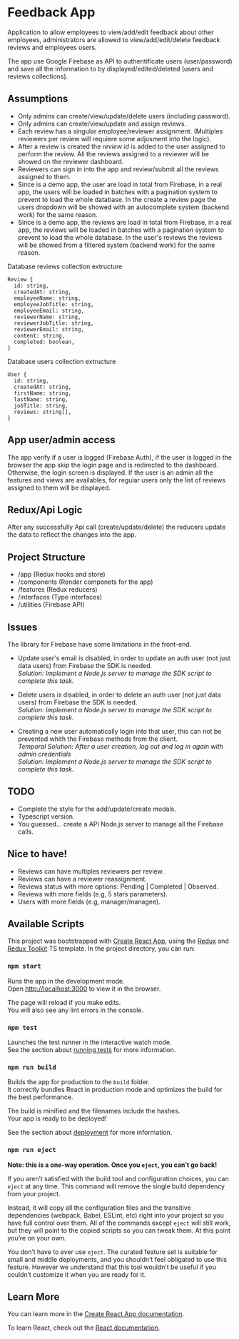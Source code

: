 # Feedback App

Application to allow employees to view/add/edit feedback about other employees, administrators are allowed to view/add/edit/delete feedback reviews and employees users.

The app use Google Firebase as API to authentificate users (user/password) and save all the information to by displayed/edited/deleted (users and reviews collections).

## Assumptions

- Only admins can create/view/update/delete users (including password).
- Only admins can create/view/update and assign reviews.
- Each review has a singular employee/reviewer assignment. (Multiples reviewers per review will requiere some adjusment into the logic).
- After a review is created the *review id* is added to the user assigned to perform the review. All the reviews assigned to a reviewer will be showed on the reviewer dashboard.
- Reviewers can sign in into the app and review/submit all the reviews assigned to them.
- Since is a demo app, the user are load in total from Firebase, in a real app, the users will be loaded in batches with a pagination system to prevent to load the whole database. In the create a review page the users dropdown will be showed with an autocomplete system (backend work) for the same reason.
- Since is a demo app, the reviews are load in total from Firebase, in a real app, the reviews will be loaded in batches with a pagination system to prevent to load the whole database. In the user's reviews the reviews will be showed from a filtered system (backend work) for the same reason.

Database reviews collection extructure
```
Review {
  id: string,
  createdAt: string,
  employeeName: string,
  employeeJobTitle: string,
  employeeEmail: string,
  reviewerName: string,
  reviewerJobTitle: string,
  reviewerEmail: string,
  content: string,
  completed: boolean,
}
```

Database users collection extructure

```
User {
  id: string,
  createdAt: string,
  firstName: string,
  lastName: string,
  jobTitle: string,
  reviews: string[],
}
```

## App user/admin access

The app verify if a user is logged (Firebase Auth), if the user is logged in the browser the app skip the login page and is redirected to the dashboard. Otherwise, the login screen is displayed.
If the user is an admin all the features and views are availables, for regular users only the list of reviews assigned to them will be displayed.

## Redux/Api Logic

After any successfully Api call (create/update/delete) the reducers update the data to reflect the changes into the app.

## Project Structure

 - /app (Redux hooks and store)
 - /components (Render componets for the app)
 - /features (Redux reducers)
 - /interfaces (Type interfaces)
 - /utilities (Firebase API)

## Issues
The library for Firebase have some limitations in the front-end.

- Update user's email is disabled, in order to update an auth user (not just data users) from Firebase the SDK is needed.\
*Solution: Implement a Node.js server to manage the SDK script to complete this task.*

- Delete users is disabled, in order to delete an auth user (not just data users) from Firebase the SDK is needed.\
*Solution: Implement a Node.js server to manage the SDK script to complete this task.*

- Creating a new user automatically login into that user, this can not be prevented whith the Firebase methods from the client.\
*Temporal Solution: After a user creation, log out and log in again with admin credentials*\
*Solution: Implement a Node.js server to manage the SDK script to complete this task.*

## TODO

- Complete the style for the add/update/create modals.
- Typescript version.
- You  guessed... create a API Node.js server to manage all the Firebase calls.

## Nice to have!

- Reviews can have multiples reviewers per review.
- Reviews can have a reviewer reassignment.
- Reviews status with more options: Pending | Completed | Observed.
- Reviews with more fields (e.g, 5 stars parameters).
- Users with more fields (e.g, manager/managee).



## Available Scripts

This project was bootstrapped with [Create React App](https://github.com/facebook/create-react-app), using the [Redux](https://redux.js.org/) and [Redux Toolkit](https://redux-toolkit.js.org/) TS template.
In the project directory, you can run:

### `npm start`

Runs the app in the development mode.\
Open [http://localhost:3000](http://localhost:3000) to view it in the browser.

The page will reload if you make edits.\
You will also see any lint errors in the console.

### `npm test`

Launches the test runner in the interactive watch mode.\
See the section about [running tests](https://facebook.github.io/create-react-app/docs/running-tests) for more information.

### `npm run build`

Builds the app for production to the `build` folder.\
It correctly bundles React in production mode and optimizes the build for the best performance.

The build is minified and the filenames include the hashes.\
Your app is ready to be deployed!

See the section about [deployment](https://facebook.github.io/create-react-app/docs/deployment) for more information.

### `npm run eject`

**Note: this is a one-way operation. Once you `eject`, you can’t go back!**

If you aren’t satisfied with the build tool and configuration choices, you can `eject` at any time. This command will remove the single build dependency from your project.

Instead, it will copy all the configuration files and the transitive dependencies (webpack, Babel, ESLint, etc) right into your project so you have full control over them. All of the commands except `eject` will still work, but they will point to the copied scripts so you can tweak them. At this point you’re on your own.

You don’t have to ever use `eject`. The curated feature set is suitable for small and middle deployments, and you shouldn’t feel obligated to use this feature. However we understand that this tool wouldn’t be useful if you couldn’t customize it when you are ready for it.

## Learn More

You can learn more in the [Create React App documentation](https://facebook.github.io/create-react-app/docs/getting-started).

To learn React, check out the [React documentation](https://reactjs.org/).
